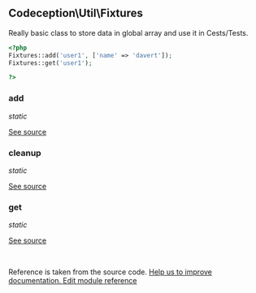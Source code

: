 
## Codeception\Util\Fixtures



Really basic class to store data in global array and use it in Cests/Tests.

```php
<?php
Fixtures::add('user1', ['name' => 'davert']);
Fixtures::get('user1');

?>
```



### add 

*static*

[See source](https://github.com/Codeception/Codeception/blob/2.2/src/Codeception/Util/Fixtures.php#L20)

### cleanup 

*static*

[See source](https://github.com/Codeception/Codeception/blob/2.2/src/Codeception/Util/Fixtures.php#L34)

### get 

*static*

[See source](https://github.com/Codeception/Codeception/blob/2.2/src/Codeception/Util/Fixtures.php#L25)

<p>&nbsp;</p><div class="alert alert-warning">Reference is taken from the source code. <a href="https://github.com/Codeception/Codeception/blob/2.2/src/Codeception/Util/Fixtures.php">Help us to improve documentation. Edit module reference</a></div>
